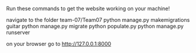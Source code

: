 Run these commands to get the website working on your machine!

navigate to the folder team-07/Team07
python manage.py makemigrations guitar
python manage.py migrate
python populate.py
python manage.py runserver

on your browser go to http://127.0.0.1:8000
